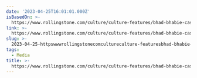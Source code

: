 ```yaml
---
date: '2023-04-25T16:01:01.000Z'
isBasedOn: >-
  https://www.rollingstone.com/culture/culture-features/bhad-bhabie-cash-me-ousside-onlyfans-megastar-1234711572/
link: >-
  https://www.rollingstone.com/culture/culture-features/bhad-bhabie-cash-me-ousside-onlyfans-megastar-1234711572/
slug: >-
  2023-04-25-httpswwwrollingstonecomcultureculture-featuresbhad-bhabie-cash-me-ousside-onlyfans-megastar-1234711572
tags:
  - Media
title: >-
  https://www.rollingstone.com/culture/culture-features/bhad-bhabie-cash-me-ousside-onlyfans-megastar-1234711572/
---
```


